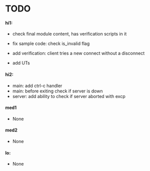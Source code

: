 # TODO

#### hi1:

* check final module content, has verification scripts in it
* fix sample code: check is_invalid flag

* add verification: client tries a new connect without a disconnect
* add UTs

#### hi2:

* main: add ctrl-c handler
* main: before exiting check if server is down
* server: add ability to check if server aborted with excp

#### med1

* None

#### med2

* None

#### lo:

* None
